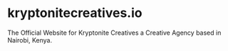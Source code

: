 # kryptonitecreatives.io
The Official Website for Kryptonite Creatives a Creative Agency based in Nairobi, Kenya.
